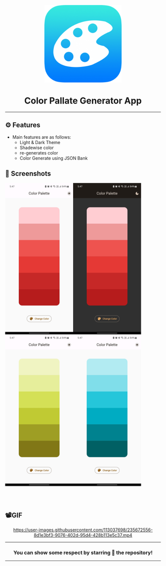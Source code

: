 <div align="center">

<img src="./assets/icon/icon.png" width="250px">


# **Color Pallate Generator App**
---
</div>

## ⚙️ Features

- Main features are as follows:
    - Light & Dark Theme
    - Shadewise color
    - re-generates color
    - Color Generate using JSON Bank


## 📲 Screenshots

<img align="left" src="./assets/Screenshot/s1.jpg" width="220px">
<img align="left" src="./assets/Screenshot/s2.jpg" width="220px">
<img align="left" src="./assets/Screenshot/s3.jpg" width="220px">
<img src="./assets/Screenshot/s4.jpg" width="220px">


<br><br>

## 📽️GIF

<div align="center">

https://user-images.githubusercontent.com/113037698/235672556-8d1e3bf3-9076-402d-95d4-428b113e5c37.mp4

---
### You can show some respect by starring 🌟 the repository!
---

</div>
